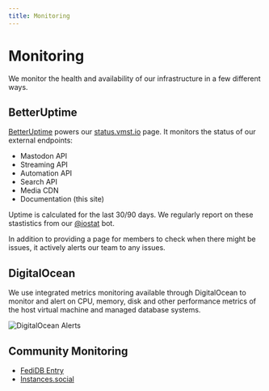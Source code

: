 ```yaml
---
title: Monitoring
---
```


# Monitoring

We monitor the health and availability of our infrastructure in a few different ways.

## BetterUptime

[BetterUptime](https://betterstack.com/uptime) powers our [status.vmst.io](https://status.vmst.io) page.
It monitors the status of our external endpoints:

- Mastodon API
- Streaming API
- Automation API
- Search API
- Media CDN
- Documentation (this site)

Uptime is calculated for the last 30/90 days.
We regularly report on these stastistics from our [@iostat](https://vmst.io/@iostat) bot.

In addition to providing a page for members to check when there might be issues, it actively alerts our team to any issues.

## DigitalOcean

We use integrated metrics monitoring available through DigitalOcean to monitor and alert on CPU, memory, disk and other performance metrics of the host virtual machine and managed database systems.

![DigitalOcean Alerts](/do-alert.png)

## Community Monitoring

- [FediDB Entry](https://fedidb.org/network/instance?domain=vmst.io)
- [Instances.social](https://instances.social/vmst.io)
